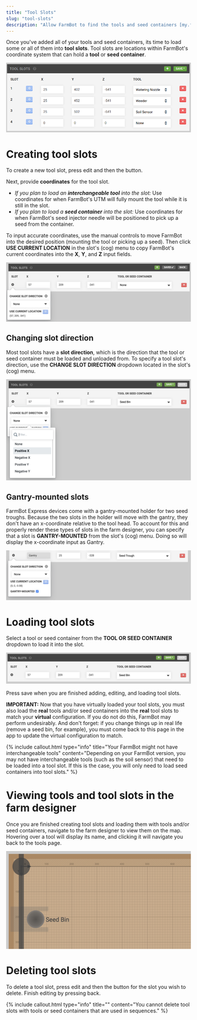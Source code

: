 ```yaml
---
title: "Tool Slots"
slug: "tool-slots"
description: "Allow FarmBot to find the tools and seed containers [my.farm.bot/app/tools](https://my.farm.bot/app/tools)"
---
```


Once you've added all of your tools and seed containers, its time to load some or all of them into **tool slots**. Tool slots are locations within FarmBot's coordinate system that can hold a **tool** or **seed container**.

![toolbay.png](_images/toolbay.png)

# Creating tool slots
To create a new tool slot, press <span class="fb-button fb-gray">edit</span> and then the <span class="fb-button fb-green"><i class='fa fa-plus'></i></span> button.

Next, provide **coordinates** for the tool slot.
  * _If you plan to load an **interchangeable tool** into the slot:_ Use coordinates for when FarmBot's UTM will fully mount the tool while it is still in the slot.
  * _If you plan to load a **seed container** into the slot:_ Use coordinates for when FarmBot's seed injector needle will be positioned to pick up a seed from the container.

To input accurate coordinates, use the manual controls to move FarmBot into the desired position (mounting the tool or picking up a seed). Then click **USE CURRENT LOCATION** <span class="fb-button fb-light-blue"><i class='fa fa-crosshairs'></i></span> in the slot's (cog) menu to copy FarmBot's current coordinates into the **X**, **Y**, and **Z** input fields.

![Screen Shot 2019-05-05 at 10.58.35 PM.png](_images/Screen_Shot_2019-05-05_at_10.58.35_PM.png)

## Changing slot direction
Most tool slots have a **slot direction**, which is the direction that the tool or seed container must be loaded and unloaded from. To specify a tool slot's direction, use the **CHANGE SLOT DIRECTION** dropdown located in the slot's (cog) menu.

![Screen Shot 2019-05-05 at 11.12.04 PM.png](_images/Screen_Shot_2019-05-05_at_11.12.04_PM.png)

## Gantry-mounted slots
FarmBot Express devices come with a gantry-mounted holder for two seed troughs. Because the two slots in the holder will move with the gantry, they don't have an x-coordinate relative to the tool head. To account for this and properly render these types of slots in the farm designer, you can specify that a slot is **GANTRY-MOUNTED** from the slot's (cog) menu. Doing so will display the x-coordinate input as <span class="fb-input fb-disabled-input">Gantry</span>.

![Gantry mounted.png](_images/Gantry_mounted.png)

# Loading tool slots
Select a tool or seed container from the **TOOL OR SEED CONTAINER** dropdown to load it into the slot.

![Screen Shot 2019-05-05 at 11.08.14 PM.png](_images/Screen_Shot_2019-05-05_at_11.08.14_PM.png)

Press <span class="fb-button fb-green">save</span> when you are finished adding, editing, and loading tool slots.

**IMPORTANT:** Now that you have virtually loaded your tool slots, you must also load the **real** tools and/or seed containers into the **real** tool slots to match your **virtual** configuration. If you do not do this, FarmBot may perform undesirably. And don't forget: if you change things up in real life (remove a seed bin, for example), you must come back to this page in the app to update the virtual configuration to match.

{%
include callout.html
type="info"
title="Your FarmBot might not have interchangeable tools"
content="Depending on your FarmBot version, you may not have interchangeable tools (such as the soil sensor) that need to be loaded into a tool slot. If this is the case, you will only need to load seed containers into tool slots."
%}

# Viewing tools and tool slots in the farm designer
Once you are finished creating tool slots and loading them with tools and/or seed containers, navigate to the farm designer to view them on the map. Hovering over a tool will display its name, and clicking it will navigate you back to the tools page.

![Screen Shot 2019-05-05 at 11.18.59 PM.png](_images/Screen_Shot_2019-05-05_at_11.18.59_PM.png)

# Deleting tool slots
To delete a tool slot, press <span class="fb-button fb-gray">edit</span> and then the <span class="fb-button fb-red"><i class='fa fa-times'></i></span> button for the slot you wish to delete. Finish editing by pressing <span class="fb-button fb-gray">back</span>.

{%
include callout.html
type="info"
title=""
content="You cannot delete tool slots with tools or seed containers that are used in sequences."
%}

